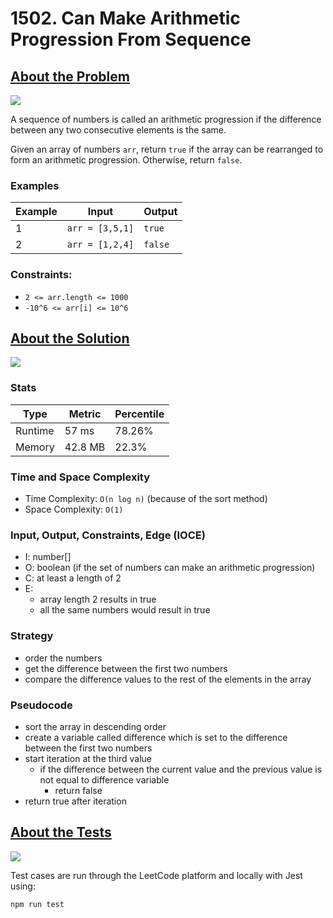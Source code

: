 # 1502. Can Make Arithmetic Progression From Sequence

## <a href='https://leetcode.com/problems/can-make-arithmetic-progression-from-sequence/'>About the Problem</a>

<img src='https://img.shields.io/badge/LeetCode-FFA116.svg?style=for-the-badge&logo=LeetCode&logoColor=white' />

A sequence of numbers is called an arithmetic progression if the difference between any two consecutive elements is the same.

Given an array of numbers `arr`, return `true` if the array can be rearranged to form an arithmetic progression. Otherwise, return `false`.

### Examples

| Example| Input | Output |
| --- | --- | --- |
| 1 | `arr = [3,5,1]` | `true` |
| 2 | `arr = [1,2,4]` | `false` |

### Constraints:

- `2 <= arr.length <= 1000`
- `-10^6 <= arr[i] <= 10^6`

## <a href='./canMakeArithmeticProgression.js'>About the Solution</a>

<img src='https://img.shields.io/badge/JavaScript-F7DF1E.svg?style=for-the-badge&logo=JavaScript&logoColor=black' />

### Stats
| Type | Metric | Percentile |
| --- | --- | --- |
| Runtime | 57 ms | 78.26% |
| Memory | 42.8 MB | 22.3% |

### Time and Space Complexity
 - Time Complexity: `O(n log n)` (because of the sort method)
 - Space Complexity: `O(1)`

### Input, Output, Constraints, Edge (IOCE)

 - I: number[]
 - O: boolean (if the set of numbers can make an arithmetic progression)
 - C: at least a length of 2
 - E:
   - array length 2 results in true
   - all the same numbers would result in true

### Strategy
- order the numbers
- get the difference between the first two numbers
- compare the difference values to the rest of the elements in the array

### Pseudocode
- sort the array in descending order
- create a variable called difference which is set to the difference between the first two numbers
- start iteration at the third value
  - if the difference between the current value and the previous value is not equal to difference variable
    - return false
- return true after iteration

## <a href='./canMakeArithmeticProgression.test.js'>About the Tests</a>

<img src='https://img.shields.io/badge/Jest-C21325.svg?style=for-the-badge&logo=Jest&logoColor=white' />

Test cases are run through the LeetCode platform and locally with Jest using:
```
npm run test
```